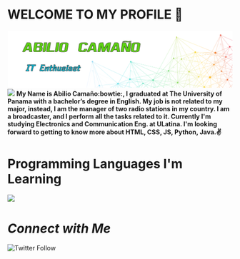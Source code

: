 # WELCOME TO MY PROFILE 👋
[<img src="https://raw.githubusercontent.com/abilioj20/abilioj20/master/HEADER-01.png" />]() 
[<img src="https://img.shields.io/badge/-Hello-brightgreen" />]() 
**My Name is Abilio Camaño:bowtie:, I graduated at The University of Panama with a bachelor’s degree in English. My job is not related to my major, instead, I am the manager of two radio stations in my country. I am a broadcaster, and I perform all the tasks related to it. Currently I'm studying Electronics and Communication Eng. at ULatina. I'm looking forward to getting to know more about HTML, CSS, JS, Python, Java.:v:** 

# Programming Languages I'm Learning
[<img src="https://img.shields.io/badge/-Python-FFD43B?style=for-the-badge&logo=python&logoColor=white&labelColor=4B8BBE" />]() 

# *Connect with Me*
<img alt="Twitter Follow" src="https://img.shields.io/twitter/follow/abilio_j?label=Follow%20Me&style=social">
